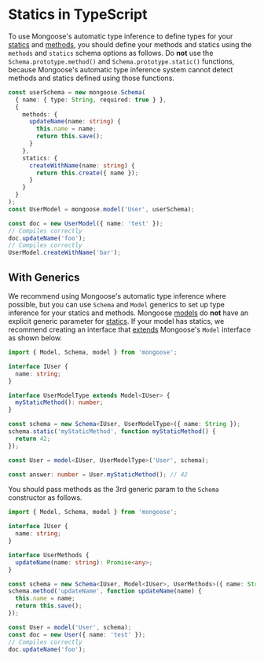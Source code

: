 # Statics in TypeScript

To use Mongoose's automatic type inference to define types for your [statics](../guide.html#statics) and [methods](../guide.html#methods), you should define your methods and statics using the `methods` and `statics` schema options as follows.
Do **not** use the `Schema.prototype.method()` and `Schema.prototype.static()` functions, because Mongoose's automatic type inference system cannot detect methods and statics defined using those functions.

```typescript
const userSchema = new mongoose.Schema(
  { name: { type: String, required: true } },
  {
    methods: {
      updateName(name: string) {
        this.name = name;
        return this.save();
      }
    },
    statics: {
      createWithName(name: string) {
        return this.create({ name });
      }
    }
  }
);
const UserModel = mongoose.model('User', userSchema);

const doc = new UserModel({ name: 'test' });
// Compiles correctly
doc.updateName('foo');
// Compiles correctly
UserModel.createWithName('bar');
```

## With Generics

We recommend using Mongoose's automatic type inference where possible, but you can use `Schema` and `Model` generics to set up type inference for your statics and methods.
Mongoose [models](../models.html) do **not** have an explicit generic parameter for [statics](../guide.html#statics).
If your model has statics, we recommend creating an interface that [extends](https://www.typescriptlang.org/docs/handbook/interfaces.html) Mongoose's `Model` interface as shown below.

```typescript
import { Model, Schema, model } from 'mongoose';

interface IUser {
  name: string;
}

interface UserModelType extends Model<IUser> {
  myStaticMethod(): number;
}

const schema = new Schema<IUser, UserModelType>({ name: String });
schema.static('myStaticMethod', function myStaticMethod() {
  return 42;
});

const User = model<IUser, UserModelType>('User', schema);

const answer: number = User.myStaticMethod(); // 42
```

You should pass methods as the 3rd generic param to the `Schema` constructor as follows.

```typescript
import { Model, Schema, model } from 'mongoose';

interface IUser {
  name: string;
}

interface UserMethods {
  updateName(name: string): Promise<any>;
}

const schema = new Schema<IUser, Model<IUser>, UserMethods>({ name: String });
schema.method('updateName', function updateName(name) {
  this.name = name;
  return this.save();
});

const User = model('User', schema);
const doc = new User({ name: 'test' });
// Compiles correctly
doc.updateName('foo');
```
